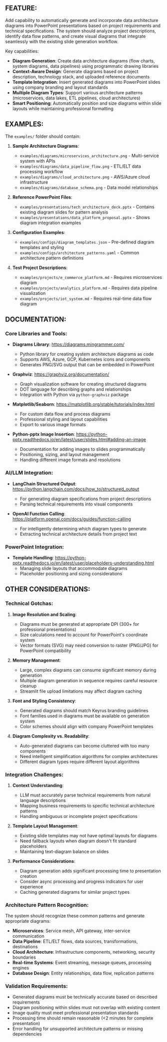 ## FEATURE:

Add capability to automatically generate and incorporate data architecture diagrams into PowerPoint presentations based on project requirements and technical specifications. The system should analyze project descriptions, identify data flow patterns, and create visual diagrams that integrate seamlessly with the existing slide generation workflow.

Key capabilities:
- **Diagram Generation**: Create data architecture diagrams (flow charts, system diagrams, data pipelines) using programmatic drawing libraries
- **Context-Aware Design**: Generate diagrams based on project description, technology stack, and uploaded reference documents
- **Template Integration**: Insert generated diagrams into PowerPoint slides using company branding and layout standards
- **Multiple Diagram Types**: Support various architecture patterns (microservices, data lakes, ETL pipelines, cloud architectures)
- **Smart Positioning**: Automatically position and size diagrams within slide layouts while maintaining professional formatting

## EXAMPLES:

The `examples/` folder should contain:

1. **Sample Architecture Diagrams**:
   - `examples/diagrams/microservices_architecture.png` - Multi-service system with APIs
   - `examples/diagrams/data_pipeline_flow.png` - ETL/ELT data processing workflow
   - `examples/diagrams/cloud_architecture.png` - AWS/Azure cloud infrastructure
   - `examples/diagrams/database_schema.png` - Data model relationships

2. **Reference PowerPoint Files**:
   - `examples/presentations/tech_architecture_deck.pptx` - Contains existing diagram slides for pattern analysis
   - `examples/presentations/data_platform_proposal.pptx` - Shows diagram integration examples

3. **Configuration Examples**:
   - `examples/configs/diagram_templates.json` - Pre-defined diagram templates and styling
   - `examples/configs/architecture_patterns.yaml` - Common architecture pattern definitions

4. **Test Project Descriptions**:
   - `examples/projects/e_commerce_platform.md` - Requires microservices diagram
   - `examples/projects/analytics_platform.md` - Requires data pipeline visualization
   - `examples/projects/iot_system.md` - Requires real-time data flow diagram

## DOCUMENTATION:

### Core Libraries and Tools:
- **Diagrams Library**: https://diagrams.mingrammer.com/
  - Python library for creating system architecture diagrams as code
  - Supports AWS, Azure, GCP, Kubernetes icons and components
  - Generates PNG/SVG output that can be embedded in PowerPoint

- **Graphviz**: https://graphviz.org/documentation/
  - Graph visualization software for creating structured diagrams
  - DOT language for describing graphs and relationships
  - Integration with Python via `python-graphviz` package

- **Matplotlib/Seaborn**: https://matplotlib.org/stable/tutorials/index.html
  - For custom data flow and process diagrams
  - Professional styling and layout capabilities
  - Export to various image formats

- **Python-pptx Image Insertion**: https://python-pptx.readthedocs.io/en/latest/user/slides.html#adding-an-image
  - Documentation for adding images to slides programmatically
  - Positioning, sizing, and layout management
  - Handling different image formats and resolutions

### AI/LLM Integration:
- **LangChain Structured Output**: https://python.langchain.com/docs/how_to/structured_output
  - For generating diagram specifications from project descriptions
  - Parsing technical requirements into visual components

- **OpenAI Function Calling**: https://platform.openai.com/docs/guides/function-calling
  - For intelligently determining which diagram types to generate
  - Extracting technical architecture details from project text

### PowerPoint Integration:
- **Template Handling**: https://python-pptx.readthedocs.io/en/latest/user/placeholders-understanding.html
  - Managing slide layouts that accommodate diagrams
  - Placeholder positioning and sizing considerations

## OTHER CONSIDERATIONS:

### Technical Gotchas:
1. **Image Resolution and Scaling**: 
   - Diagrams must be generated at appropriate DPI (300+ for professional presentations)
   - Size calculations need to account for PowerPoint's coordinate system
   - Vector formats (SVG) may need conversion to raster (PNG/JPG) for PowerPoint compatibility

2. **Memory Management**:
   - Large, complex diagrams can consume significant memory during generation
   - Multiple diagram generation in sequence requires careful resource cleanup
   - Streamlit file upload limitations may affect diagram caching

3. **Font and Styling Consistency**:
   - Generated diagrams should match Keyrus branding guidelines
   - Font families used in diagrams must be available on generation system
   - Color schemes should align with company PowerPoint templates

4. **Diagram Complexity vs. Readability**:
   - Auto-generated diagrams can become cluttered with too many components
   - Need intelligent simplification algorithms for complex architectures
   - Different diagram types require different layout algorithms

### Integration Challenges:
1. **Context Understanding**:
   - LLM must accurately parse technical requirements from natural language descriptions
   - Mapping business requirements to specific technical architecture patterns
   - Handling ambiguous or incomplete project specifications

2. **Template Layout Management**:
   - Existing slide templates may not have optimal layouts for diagrams
   - Need fallback layouts when diagram doesn't fit standard placeholders
   - Maintaining text-diagram balance on slides

3. **Performance Considerations**:
   - Diagram generation adds significant processing time to presentation creation
   - Consider async processing and progress indicators for user experience
   - Caching generated diagrams for similar project types

### Architecture Pattern Recognition:
The system should recognize these common patterns and generate appropriate diagrams:
- **Microservices**: Service mesh, API gateway, inter-service communication
- **Data Pipeline**: ETL/ELT flows, data sources, transformations, destinations
- **Cloud Architecture**: Infrastructure components, networking, security boundaries
- **Real-time Systems**: Event streaming, message queues, processing engines
- **Database Design**: Entity relationships, data flow, replication patterns

### Validation Requirements:
- Generated diagrams must be technically accurate based on described requirements
- Diagram positioning within slides must not overlap with existing content
- Image quality must meet professional presentation standards
- Processing time should remain reasonable (<2 minutes for complete presentation)
- Error handling for unsupported architecture patterns or missing dependencies